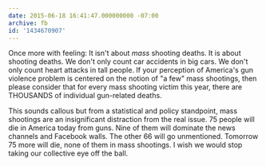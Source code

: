 ```yaml
---
date: 2015-06-18 16:41:47.000000000 -07:00
archive: fb
id: '1434670907'
---
```


Once more with feeling: It isn't about *mass* shooting deaths. It is about shooting deaths. We don't only count car accidents in big cars. We don't only count heart attacks in tall people. If your perception of America's gun violence problem is centered on the notion of "a few" mass shootings, then please consider that for every mass shooting victim this year, there are THOUSANDS of individual gun-related deaths.

This sounds callous but from a statistical and policy standpoint, mass shootings are an insignificant distraction from the real issue. 75 people will die in America today from guns. Nine of them will dominate the news channels and Facebook walls. The other 66 will go unmentioned. Tomorrow 75 more will die, none of them in mass shootings. I wish we would stop taking our collective eye off the ball.
